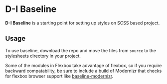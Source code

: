 # D-I Baseline

**D-I Baseline** is a starting point for setting up styles on SCSS based project.

## Usage

To use baseline, download the repo and move the files from `source` to the stylesheets directory in your project.

Some of the modules in Flexbox take advantage of flexbox, so if you require backward compatability, be sure to include a build of Modernizr that checks for flexbox browser support like [baseline-modernizr](https://github.com/the-refinery/baseline-modernizr).
